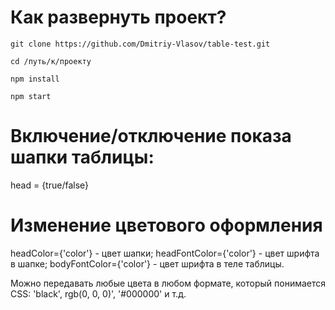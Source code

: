 # Как развернуть проект? 

    git clone https://github.com/Dmitriy-Vlasov/table-test.git

    cd /путь/к/проекту

    npm install

    npm start

# Включение/отключение показа шапки таблицы:

head = {true/false}

# Изменение цветового оформления


headColor={'color'} - цвет шапки;
headFontColor={'color'} - цвет шрифта в шапке;
bodyFontColor={'color'} - цвет шрифта в теле таблицы.

Можно передавать любые цвета в любом формате, который понимается CSS: 'black', rgb(0, 0, 0)', '#000000' и т.д.
